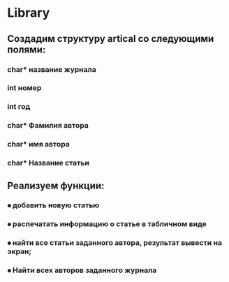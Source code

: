 # Library
## Создадим структуру artical со следующими полями: 
### char*	название журнала 
### int	номер
### int	год 
### char*	Фамилия автора 
### char*	имя автора 
### char*	Название статьи 
## Реализуем функции:
### ⦁	добавить новую статью
### ⦁	распечатать информацию о статье в табличном виде
### ⦁	найти все статьи заданного автора, результат вывести на экран;
### ⦁	Найти всех авторов заданного журнала 

